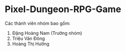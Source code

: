 # Pixel-Dungeon-RPG-Game

Các thành viên nhóm bao gồm:

1. Đặng Hoàng Nam (Trưởng nhóm)
2. Triệu Văn Đông
3. Hoàng Thị Hường
